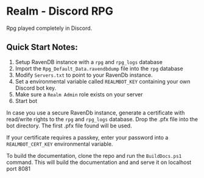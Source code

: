 # Realm - Discord RPG
Rpg played completely in Discord. 

## Quick Start Notes:
1. Setup RavenDB instance with a ```rpg``` and ```rpg_logs``` database
2. Import the ```Rpg_Default_Data.ravendbdump``` file into the ```rpg``` database
3. Modify ```Servers.txt``` to point to your RavenDb instance.
4. Set a environmental variable called ```REALMBOT_KEY``` containing your own Discord bot key.
5. Make sure a ```Realm Admin``` role exists on your server
6. Start bot

In case you use a secure RavenDb instance, generate a certificate with read/write rights to the ```rpg``` and ```rpg_logs``` database. Drop the .pfx file into the bot directory. The first .pfx file found will be used.

If your certificate requires a passkey, enter your password into a ```REALMBOT_CERT_KEY``` environmental variable.

To build the documentation, clone the repo and run the ```BuildDocs.ps1``` command. This will build the documentation and and serve it on localhost port 8081